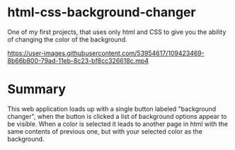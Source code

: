 # html-css-background-changer
One of my first projects, that uses only html and CSS to give you the ability of changing the color of the background.

https://user-images.githubusercontent.com/53954617/109423469-8b66b800-79ad-11eb-8c23-bf8cc326618c.mp4

# Summary
  This web application loads up with a single button labeled "background changer", when the button is clicked a list of background options appear to be visible. When a color is selected it leads to another page in html with the same contents of previous one, but with your selected color as the background.

